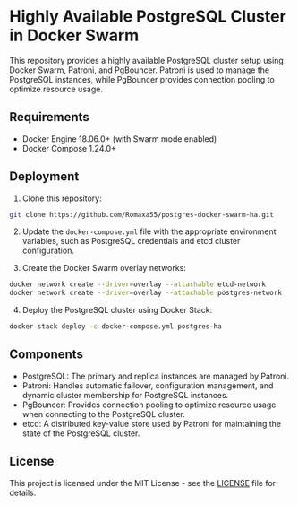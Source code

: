 # Highly Available PostgreSQL Cluster in Docker Swarm

This repository provides a highly available PostgreSQL cluster setup using Docker Swarm, Patroni, and PgBouncer. Patroni is used to manage the PostgreSQL instances, while PgBouncer provides connection pooling to optimize resource usage.

## Requirements

- Docker Engine 18.06.0+ (with Swarm mode enabled)
- Docker Compose 1.24.0+

## Deployment

1. Clone this repository:

```bash
git clone https://github.com/Romaxa55/postgres-docker-swarm-ha.git
```

2. Update the `docker-compose.yml` file with the appropriate environment variables, such as PostgreSQL credentials and etcd cluster configuration.

3. Create the Docker Swarm overlay networks:

```bash
docker network create --driver=overlay --attachable etcd-network
docker network create --driver=overlay --attachable postgres-network
```


4. Deploy the PostgreSQL cluster using Docker Stack:

```bash
docker stack deploy -c docker-compose.yml postgres-ha
```


## Components

- PostgreSQL: The primary and replica instances are managed by Patroni.
- Patroni: Handles automatic failover, configuration management, and dynamic cluster membership for PostgreSQL instances.
- PgBouncer: Provides connection pooling to optimize resource usage when connecting to the PostgreSQL cluster.
- etcd: A distributed key-value store used by Patroni for maintaining the state of the PostgreSQL cluster.

## License

This project is licensed under the MIT License - see the [LICENSE](LICENSE) file for details.
